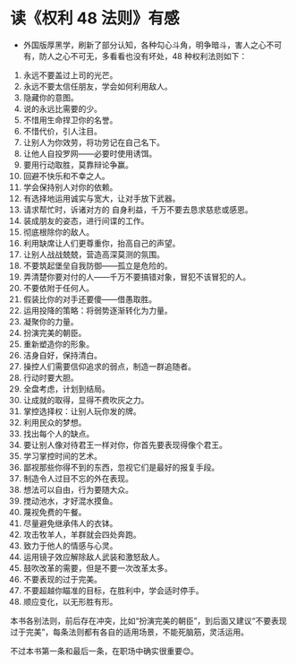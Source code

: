 # 读《权利 48 法则》有感


- 外国版厚黑学，刷新了部分认知，各种勾心斗角，明争暗斗，害人之心不可有，防人之心不可无，多看看也没有坏处，48 种权利法则如下：

1. 永远不要盖过上司的光芒。
2. 永远不要太信任朋友，学会如何利用敌人。
3. 隐藏你的意图。
4. 说的永远比需要的少。
5. 不惜用生命捍卫你的名誉。
6. 不惜代价，引人注目。
7. 让别人为你效劳，将功劳记在自己名下。
8. 让他人自投罗网——必要时使用诱饵。
9. 要用行动取胜，莫靠辩论争赢。
10. 回避不快乐和不幸之人。
11. 学会保持别人对你的依赖。
12. 有选择地运用诚实与宽大，让对手放下武器。
13. 请求帮忙时，诉诸对方的 自身利益，千万不要去恳求慈悲或感恩。
14. 装成朋友的姿态，进行间谍的工作。
15. 彻底根除你的敌人。
16. 利用缺席让人们更尊重你，抬高自己的声望。
17. 让别人战战兢兢，营造高深莫测的氛围。
18. 不要筑起堡垒自我防御——孤立是危险的。
19. 弄清楚你要对付的人——千万不要搞错对象，冒犯不该冒犯的人。
20. 不要依附于任何人。
21. 假装比你的对手还要傻——借愚取胜。
22. 运用投降的策略：将弱势逐渐转化为力量。
23. 凝聚你的力量。
24. 扮演完美的朝臣。
25. 重新塑造你的形象。
26. 洁身自好，保持清白。
27. 操控人们需要信仰追求的弱点，制造一群追随者。
28. 行动时要大胆。
29. 全盘考虑，计划到结局。
30. 让成就的取得，显得不费吹灰之力。
31. 掌控选择权：让别人玩你发的牌。
32. 利用民众的梦想。
33. 找出每个人的缺点。
34. 要让别人像对待君王一样对你，你首先要表现得像个君王。
35. 学习掌控时间的艺术。
36. 鄙视那些你得不到的东西，忽视它们是最好的报复手段。
37. 制造令人过目不忘的外在表现。
38. 想法可以自由，行为要随大众。
39. 搅动池水，才好混水摸鱼。
40. 蔑视免费的午餐。
41. 尽量避免继承伟人的衣钵。
42. 攻击牧羊人，羊群就会四处奔跑。
43. 致力于他人的情感与心灵。
44. 运用镜子效应解除敌人武装和激怒敌人。
45. 鼓吹改革的需要，但是不要一次改革太多。
46. 不要表现的过于完美。
47. 不要超越你瞄准的目标，在胜利中，学会适时停手。
48. 顺应变化，以无形胜有形。

本书各别法则，前后存在冲突，比如“扮演完美的朝臣”，到后面又建议“不要表现过于完美”，每条法则都有各自的适用场景，不能死脑筋，灵活运用。

不过本书第一条和最后一条，在职场中确实很重要😊。
